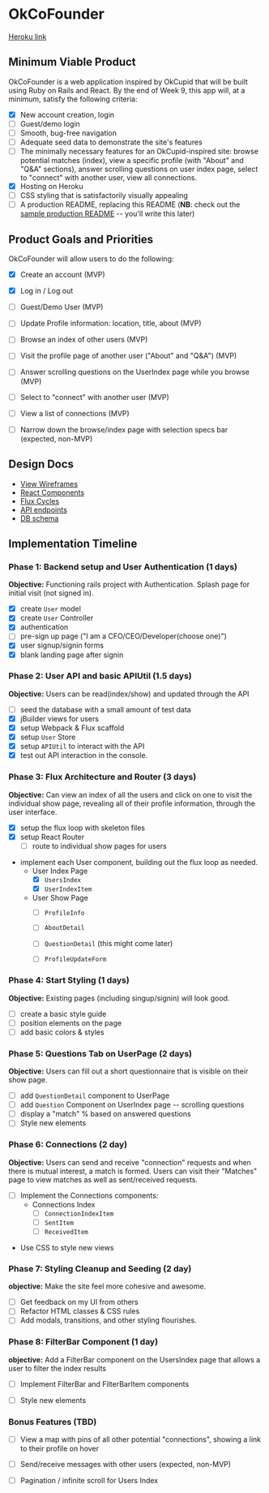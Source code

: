 # OkCoFounder

[Heroku link][heroku]

[heroku]: https://okcofounder.herokuapp.com/

## Minimum Viable Product

OkCoFounder is a web application inspired by OkCupid that will be built using Ruby on Rails and React.  By the end of Week 9, this app will, at a minimum, satisfy the following criteria:

- [x] New account creation, login
- [ ] Guest/demo login
- [ ] Smooth, bug-free navigation
- [ ] Adequate seed data to demonstrate the site's features
- [ ] The minimally necessary features for an OkCupid-inspired site: browse potential matches (index), view a specific profile (with "About" and "Q&A" sections), answer scrolling questions on user index page, select to "connect" with another user, view all connections.
- [x] Hosting on Heroku
- [ ] CSS styling that is satisfactorily visually appealing
- [ ] A production README, replacing this README (**NB**: check out the [sample production README](https://github.com/appacademy/sample-project-proposal/blob/master/docs/production_readme.md) -- you'll write this later)

## Product Goals and Priorities

OkCoFounder will allow users to do the following:

<!-- This is a Markdown checklist. Use it to keep track of your
progress. Put an x between the brackets for a checkmark: [x] -->

- [x] Create an account (MVP)
- [x] Log in / Log out
- [ ] Guest/Demo User (MVP)
- [ ] Update Profile information: location, title, about (MVP)
- [ ] Browse an index of other users (MVP)
- [ ] Visit the profile page of another user ("About" and "Q&A") (MVP)
- [ ] Answer scrolling questions on the UserIndex page while you browse (MVP)
- [ ] Select to "connect" with another user (MVP)
- [ ] View a list of connections (MVP)
- [ ] Narrow down the browse/index page with selection specs bar (expected, non-MVP)


## Design Docs
* [View Wireframes][views]
* [React Components][components]
* [Flux Cycles][flux-cycles]
* [API endpoints][api-endpoints]
* [DB schema][schema]

[views]: ./docs/views.md
[components]: ./docs/components.md
[flux-cycles]: ./docs/flux-cycles.md
[api-endpoints]: ./docs/api-endpoints.md
[schema]: ./docs/schema.md

## Implementation Timeline

### Phase 1: Backend setup and User Authentication (1 days)

**Objective:** Functioning rails project with Authentication. Splash page for initial visit (not signed in).

- [x] create `User` model
- [x] create `User` Controller
- [x] authentication
- [ ] pre-sign up page ("I am a CFO/CEO/Developer(choose one)")
- [x] user signup/signin forms
- [x] blank landing page after signin

### Phase 2: User API and basic APIUtil (1.5 days)

**Objective:** Users can be read(index/show) and updated through the API

- [ ] seed the database with a small amount of test data
- [x] jBuilder views for users
- [x] setup Webpack & Flux scaffold
- [x] setup `User` Store
- [x] setup `APIUtil` to interact with the API
- [x] test out API interaction in the console.

### Phase 3: Flux Architecture and Router (3 days)

**Objective:** Can view an index of all the users and click on one to visit the individual show page, revealing all of their profile information, through the user interface.

- [x] setup the flux loop with skeleton files
- [x] setup React Router
  - [ ] route to individual show pages for users
- implement each User component, building out the flux loop as needed.
  - User Index Page
    - [x] `UsersIndex`
    - [x] `UserIndexItem`
  - User Show Page
    - [ ] `ProfileInfo`
    - [ ] `AboutDetail`
    - [ ] `QuestionDetail` (this might come later)
    - [ ] `ProfileUpdateForm`


### Phase 4: Start Styling (1 days)

**Objective:** Existing pages (including singup/signin) will look good.

- [ ] create a basic style guide
- [ ] position elements on the page
- [ ] add basic colors & styles

### Phase 5: Questions Tab on UserPage (2 days)

**Objective:** Users can fill out a short questionnaire that is visible on their show page.

- [ ] add `QuestionDetail` component to UserPage
- [ ] add `Question` Component on UserIndex page
      -- scrolling questions
- [ ] display a "match" % based on answered questions
- [ ] Style new elements

### Phase 6: Connections (2 day)

**Objective:** Users can send and receive "connection" requests and when there is mutual interest, a match is formed. Users can visit their "Matches" page to view matches as well as sent/received requests.

- [ ] Implement the Connections components:
  - Connections Index
    - [ ] `ConnectionIndexItem`
    - [ ] `SentItem`
    - [ ] `ReceivedItem`
- Use CSS to style new views


### Phase 7: Styling Cleanup and Seeding (2 day)

**objective:** Make the site feel more cohesive and awesome.

- [ ] Get feedback on my UI from others
- [ ] Refactor HTML classes & CSS rules
- [ ] Add modals, transitions, and other styling flourishes.

### Phase 8: FilterBar Component (1 day)

**objective:** Add a FilterBar component on the UsersIndex page that allows a user to filter the index results

- [ ] Implement FilterBar and FilterBarItem components
- [ ] Style new elements


### Bonus Features (TBD)
- [ ] View a map with pins of all other potential "connections", showing a link to their profile on hover
- [ ] Send/receive messages with other users (expected, non-MVP)
- [ ] Pagination / infinite scroll for Users Index


[phase-one]: ./docs/phases/phase1.md
[phase-two]: ./docs/phases/phase2.md
[phase-three]: ./docs/phases/phase3.md
[phase-four]: ./docs/phases/phase4.md
[phase-five]: ./docs/phases/phase5.md
